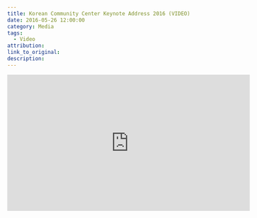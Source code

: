 ```yaml
---
title: Korean Community Center Keynote Address 2016 (VIDEO)
date: 2016-05-26 12:00:00
category: Media
tags:
  - Video
attribution:
link_to_original:
description:
---
```



<iframe width="560" height="315" src="https://www.youtube.com/embed/0otGC98IPIg" frameborder="0" allowfullscreen=""></iframe>